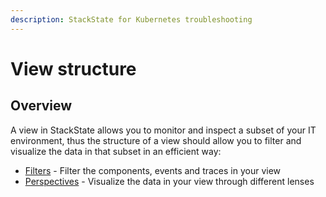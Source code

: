 ```yaml
---
description: StackState for Kubernetes troubleshooting
---
```


# View structure

## Overview

A view in StackState allows you to monitor and inspect a subset of your IT environment, thus the structure of a view should allow you to filter and visualize the data in that subset in an efficient way:

* [Filters](k8s-filters.md) - Filter the components, events and traces in your view
* [Perspectives](k8s-perspectives.md) - Visualize the data in your view through different lenses